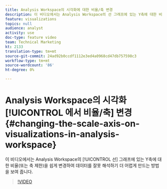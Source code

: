 ```yaml
---
title: Analysis Workspace의 시각화에 대한 비율/축 변경
description: 이 비디오에서는 Analysis Workspace의 선 그래프에 있는 Y축에 대한 비율(또는 축 제한)을 쉽게 변경하여 데이터를 잘못 해석하기 더 어렵게 만드는 방법을 보여 줍니다.
feature: visualizations
topics: null
audience: analyst
activity: use
doc-type: feature video
team: Technical Marketing
kt: 2133
translation-type: tm+mt
source-git-commit: 24ad92b0ccdf1112e3ed4a0968cd47db757598c3
workflow-type: tm+mt
source-wordcount: '86'
ht-degree: 0%

---
```



# Analysis Workspace의 시각화 [!UICONTROL 에서 비율/축] 변경 {#changing-the-scale-axis-on-visualizations-in-analysis-workspace}

이 비디오에서는 Analysis Workspace의 [!UICONTROL 선] 그래프에 있는 Y축에 대한 비율(또는 축 제한)을 쉽게 변경하여 데이터를 잘못 해석하기 더 어렵게 만드는 방법을 보여 줍니다.

>[!VIDEO](https://video.tv.adobe.com/v/24708/?quality=12)
